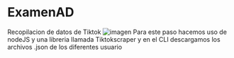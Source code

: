 # ExamenAD
Recopilacion de datos de Tiktok
![imagen](https://user-images.githubusercontent.com/58209320/127721853-6e611750-17cb-4ffb-b3c1-39b5c986359c.png)
Para este paso hacemos uso de nodeJS y una libreria llamada Tiktokscraper y en el CLI descargamos los archivos .json de los diferentes usuario

